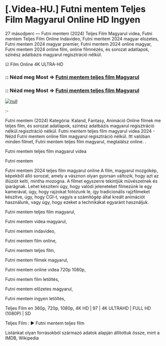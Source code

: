 # [.Videa-HU.] Futni mentem Teljes Film Magyarul Online HD Ingyen






27 másodperc — Futni mentem (2024) Teljes Film Magyarul videa, Futni mentem Teljes Film Online Indavideo, Futni mentem 2024 magyar elozetes, Futni mentem 2024 magyar premier, Futni mentem 2024 online magyar, Futni mentem 2024 online film, online filmnézés, és sorozat adatlapok, színész adatbázis magyarul regisztráció nélkül.

☑ Film Online 4K ULTRA-HD

### :: Nézd meg Most => [Futni mentem teljes film Magyarul](https://t.co/CgX1v6f124)

### :: Nézd meg Most => [Futni mentem teljes film Magyarul](https://t.co/CgX1v6f124)

[![null](https://static.wixstatic.com/media/855a25_043b5abeb4ae4d35ac003198e7fe56ed~mv2.gif)](https://t.co/CgX1v6f124)

:-

Futni mentem (2024) Kategória: Kaland, Fantasy, Animáció Online filmek me teljes film, és sorozat adatlapok, színész adatbázis magyarul regisztráció nélkül.regisztráció nélkül. Futni mentem teljes film magyarul videa 2024 - Nézd Futni mentem online film magyarul regisztráció nélkül. Itt valóban minden filmet, Futni mentem teljes film magyarul, megtalálsz online. .

Futni mentem teljes film magyarul videa

Futni mentem

Futni mentem 2024 teljes film magyarul online A film, magyarul mozgókép, képekből álló sorozat, amely a vásznon olyan gyorsan változik, hogy azt az illúziót kelti, mintha mozogna. A filmet egyszerre tekintjük művészetnek és iparágnak. Lehet készíteni úgy, hogy valódi jeleneteket filmezünk le egy kamerával, úgy, hogy rajzokat fotózunk le, így tradicionális rajzfilmeket készítve, úgy, hogy CGI-t, vagyis a számítógép által kreált animációt használunk, vagy úgy, hogy ezeket a technikákat egyaránt használjuk.

Futni mentem teljes film magyarul,

Futni mentem videa magyarul,

Futni mentem indavideo,

Futni mentem film online,

Futni mentem teljes film,

Futni mentem filmek magyarul,

Futni mentem online videa 720p 1080p,

Futni mentem film letöltés,

Futni mentem előzetes magyarul,

Futni mentem ingyen letöltés,

Teljes Film en 360p, 720p, 1080p, 4K HD | 97 | 4K ULTRAHD | FULL HD (1080P) | SD

Teljes Film : ► Futni mentem teljes film

Listánkat olyan forrásokból származó adatok alapján állítottuk össze, mint a IMDB, Wikipedia
